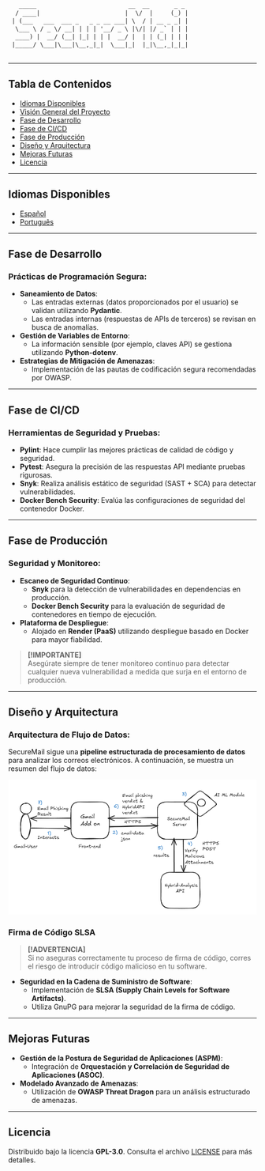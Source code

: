 ```
   _____                          __  __       _ _ 
  / ____|                        |  \/  |     (_) |
 | (___   ___  ___ _   _ _ __ ___| \  / | __ _ _| |
  \___ \ / _ \/ __| | | | '__/ _ \ |\/| |/ _` | | |
  ____) |  __/ (__| |_| | | |  __/ |  | | (_| | | |
 |_____/ \___|\___|\__,_|_|  \___|_|  |_|\__,_|_|_|
                                                   
```

---

## Tabla de Contenidos
- [Idiomas Disponibles](#available-languages)
- [Visión General del Proyecto](#project-overview)
- [Fase de Desarrollo](#development-phase)
- [Fase de CI/CD](#cicd-phase)
- [Fase de Producción](#production-phase)
- [Diseño y Arquitectura](#design-and-architecture)
- [Mejoras Futuras](#future-enhancements)
- [Licencia](#license)

---

## Idiomas Disponibles
- [Español](README.es.md)
- [Português](README.pt.md)

---

## Fase de Desarrollo

### Prácticas de Programación Segura:
- **Saneamiento de Datos**:
  - Las entradas externas (datos proporcionados por el usuario) se validan utilizando **Pydantic**.
  - Las entradas internas (respuestas de APIs de terceros) se revisan en busca de anomalías.
- **Gestión de Variables de Entorno**:
  - La información sensible (por ejemplo, claves API) se gestiona utilizando **Python-dotenv**.
- **Estrategias de Mitigación de Amenazas**:
  - Implementación de las pautas de codificación segura recomendadas por OWASP.

---

## Fase de CI/CD

### Herramientas de Seguridad y Pruebas:
- **Pylint**: Hace cumplir las mejores prácticas de calidad de código y seguridad.
- **Pytest**: Asegura la precisión de las respuestas API mediante pruebas rigurosas.
- **Snyk**: Realiza análisis estático de seguridad (SAST + SCA) para detectar vulnerabilidades.
- **Docker Bench Security**: Evalúa las configuraciones de seguridad del contenedor Docker.

---

## Fase de Producción

### Seguridad y Monitoreo:
- **Escaneo de Seguridad Continuo**:
  - **Snyk** para la detección de vulnerabilidades en dependencias en producción.
  - **Docker Bench Security** para la evaluación de seguridad de contenedores en tiempo de ejecución.
- **Plataforma de Despliegue**:
  - Alojado en **Render (PaaS)** utilizando despliegue basado en Docker para mayor fiabilidad.

> **[!IMPORTANTE]**  
> Asegúrate siempre de tener monitoreo continuo para detectar cualquier nueva vulnerabilidad a medida que surja en el entorno de producción.

---

## Diseño y Arquitectura

### Arquitectura de Flujo de Datos:
SecureMail sigue una **pipeline estructurada de procesamiento de datos** para analizar los correos electrónicos. A continuación, se muestra un resumen del flujo de datos:

![dataflow](./images/dataflow.png)

### Firma de Código SLSA
> **[!ADVERTENCIA]**  
> Si no aseguras correctamente tu proceso de firma de código, corres el riesgo de introducir código malicioso en tu software.

- **Seguridad en la Cadena de Suministro de Software**:
  - Implementación de **SLSA (Supply Chain Levels for Software Artifacts)**.
  - Utiliza GnuPG para mejorar la seguridad de la firma de código.

---

## Mejoras Futuras

- **Gestión de la Postura de Seguridad de Aplicaciones (ASPM)**:
  - Integración de **Orquestación y Correlación de Seguridad de Aplicaciones (ASOC)**.
- **Modelado Avanzado de Amenazas**:
  - Utilización de **OWASP Threat Dragon** para un análisis estructurado de amenazas.

---

## Licencia
Distribuido bajo la licencia **GPL-3.0**. Consulta el archivo [LICENSE](./LICENSE) para más detalles.
